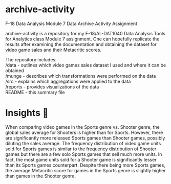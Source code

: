 # archive-activity
F-18 Data Analysis Module 7 Data Archive Activity Assignment

archive-activity is a repository for my F-18/AL-DAT1040 Data Analysis Tools for Analytics class Module 7 assignment. One can hopefully replicate the results after examining the documentation and obtaining the dataset for video game sales and their Metacritic scores.

The repository includes:  
/data	- outlines which video games sales dataset I used and where it can be obtained  
/munge	- describes which transformations were performed on the data  
/src	- explains which aggregations were applied to the data  
/reports	- provides visualizations of the data  
README	- this summary file


# Insights :thought_balloon:
When comparing video games in the Sports genre vs. Shooter genre, the global sales average for Shooters is higher than for Sports. However, there are significantly more released Sports games than Shooter games, possibly diluting the sales average. The frequency distribution of video game units sold for Sports games is similar to the frequency distribution of Shooter games but there are a few solo Sports games that sell much more units. In fact, the most game units sold for a Shooter game is significantly lesser than its Sports games counterpart. Despite there being more Sports games, the average Metacritic score for games in the Sports genre is slightly higher than games in the Shooter genre.
